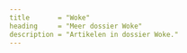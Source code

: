 ```yaml
---
title       = "Woke"
heading     = "Meer dossier Woke"
description = "Artikelen in dossier Woke."
---
```

